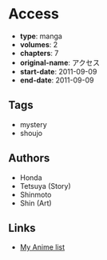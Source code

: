 # Access

-   **type**: manga
-   **volumes**: 2
-   **chapters**: 7
-   **original-name**: アクセス
-   **start-date**: 2011-09-09
-   **end-date**: 2011-09-09

## Tags

-   mystery
-   shoujo

## Authors

-   Honda
-   Tetsuya (Story)
-   Shinmoto
-   Shin (Art)

## Links

-   [My Anime list](https://myanimelist.net/manga/35117/Access)

